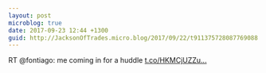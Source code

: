 ```yaml
---
layout: post
microblog: true
date: 2017-09-23 12:44 +1300
guid: http://JacksonOfTrades.micro.blog/2017/09/22/t911375728087769088.html
---
```

RT @fontiago: me coming in for a huddle [t.co/HKMCjUZZu...](https://t.co/HKMCjUZZuF)
